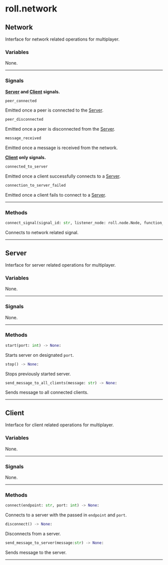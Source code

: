 # roll.network

## Network

Interface for network related operations for multiplayer.

### Variables

None.

---

### Signals

**[Server](#server) and [Client](#client) signals.**

```python
peer_connected
```

Emitted once a peer is connected to the [Server](#server).

```python
peer_disconnected
```

Emitted once a peer is disconnected from the [Server](#server).

```python
message_received
```

Emitted once a message is received from the network.

**[Client](#client) only signals.**

```python
connected_to_server
```

Emitted once a client successfully connects to a [Server](#server).

```python
connection_to_server_failed
```

Emitted once a client fails to connect to a [Server](#server).

---

### Methods

```python
connect_signal(signal_id: str, listener_node: roll.node.Node, function_name: str) -> None:
```

Connects to network related signal.

---

## Server

Interface for server related operations for multiplayer.

### Variables

None.

---

### Signals

None.

---

### Methods

```python
start(port: int) -> None:
```

Starts server on designated `port`.

```python
stop() -> None:
```

Stops previously started server.

```python
send_message_to_all_clients(message: str) -> None:
```

Sends message to all connected clients.

---

## Client

Interface for client related operations for multiplayer.

### Variables

None.

---

### Signals

None.

---

### Methods

```python
connect(endpoint: str, port: int) -> None:
```

Connects to a server with the passed in `endpoint` and `port`.

```python
disconnect() -> None:
```

Disconnects from a server.

```python
send_message_to_server(message:str) -> None:
```

Sends message to the server.

---
